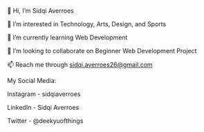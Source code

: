 👋 Hi, I’m Sidqi Averroes

👀 I’m interested in Technology, Arts, Design, and Sports 

🌱 I’m currently learning Web Development

💞️ I’m looking to collaborate on Beginner Web Development Project

📫 Reach me through sidqi.averroes26@gmail.com


My Social Media:

Instagram - sidqiaverroes

LinkedIn - Sidqi Averroes

Twitter - @deekyuofthings



<!---
sidqiaverroes/sidqiaverroes is a ✨ special ✨ repository because its `README.md` (this file) appears on your GitHub profile.
You can click the Preview link to take a look at your changes.
--->
